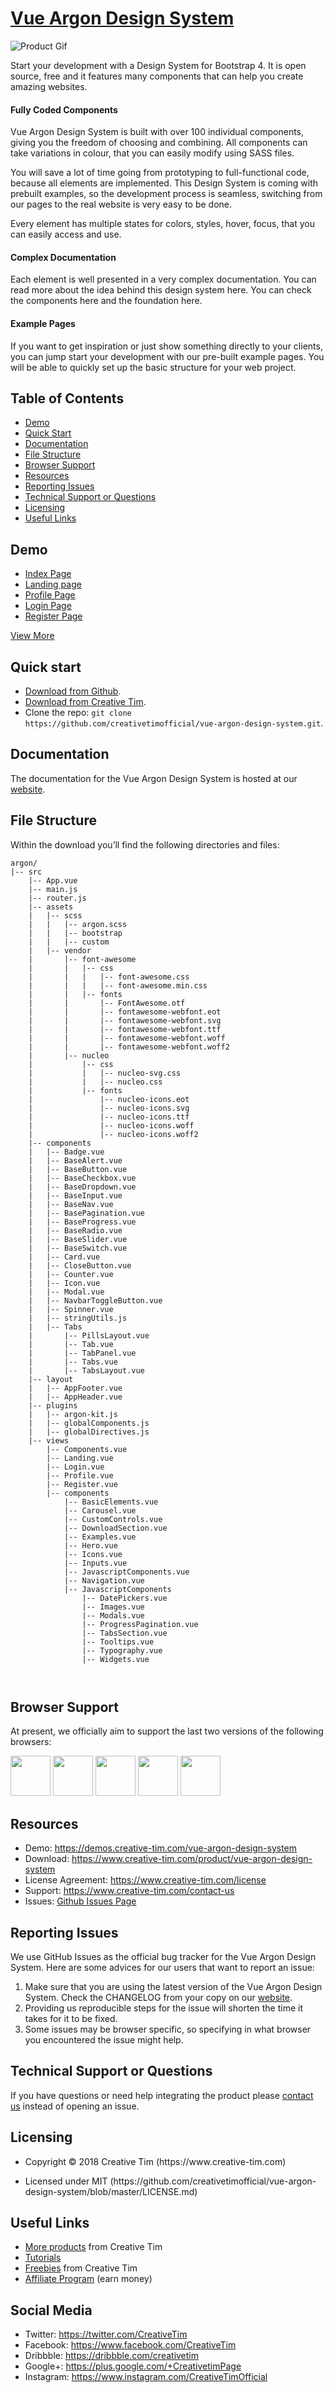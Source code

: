 <h1 id="argon-design-system"><a href="https://www.creative-tim.com/product/vue-argon-design-system">Vue Argon Design System</a></h1>

<p><img src="https://s3.amazonaws.com/creativetim_bucket/products/92/original/opt_argon_vue_thumbnail.jpg?1534236902" alt="Product Gif" /></p>

<p>Start your development with a Design System for Bootstrap 4. It is open source, free and it features many components that can help you create amazing websites.</p>

<h4 id="fully-coded-components">Fully Coded Components</h4>

<p>Vue Argon Design System is built with over 100 individual components, giving you the freedom of choosing and combining. All components can take variations in colour, that you can easily modify using SASS files.</p>

<p>You will save a lot of time going from prototyping to full-functional code, because all elements are implemented. This Design System is coming with prebuilt examples, so the development process is seamless, switching from our pages to the real website is very easy to be done.</p>

<p>Every element has multiple states for colors, styles, hover, focus, that you can easily access and use.</p>

<h4 id="complex-documentation">Complex Documentation</h4>

<p>Each element is well presented in a very complex documentation. You can read more about the idea behind this design system here. You can check the components here and the foundation here.</p>

<h4 id="example-pages">Example Pages</h4>

<p>If you want to get inspiration or just show something directly to your clients, you can jump start your development with our pre-built example pages. You will be able to quickly set up the basic structure for your web project.</p>

<h2 id="table-of-contents">Table of Contents</h2>

<ul>
  <li><a href="#demo">Demo</a></li>
  <li><a href="#quick-start">Quick Start</a></li>
  <li><a href="#documentation">Documentation</a></li>
  <li><a href="#file-structure">File Structure</a></li>
  <li><a href="#browser-support">Browser Support</a></li>
  <li><a href="#resources">Resources</a></li>
  <li><a href="#reporting-issues">Reporting Issues</a></li>
  <li><a href="#technical-support-or-questions">Technical Support or Questions</a></li>
  <li><a href="#licensing">Licensing</a></li>
  <li><a href="#useful-links">Useful Links</a></li>
</ul>

<h2 id="demo">Demo</h2>

<ul>
  <li><a href="https://demos.creative-tim.com/vue-argon-design-system">Index Page</a></li>
  <li><a href="https://demos.creative-tim.com/vue-argon-design-system/#/landing">Landing page</a></li>
  <li><a href="https://demos.creative-tim.com/vue-argon-design-system/#/profile">Profile Page</a></li>
  <li><a href="https://demos.creative-tim.com/vue-argon-design-system/#/login">Login Page</a></li>
  <li><a href="https://demos.creative-tim.com/vue-argon-design-system/#/register">Register Page</a></li>
</ul>

<p><a href="https://demos.creative-tim.com/argon-design-system">View More</a></p>

<h2 id="quick-start">Quick start</h2>

<ul>
  <li><a href="https://github.com/creativetimofficial/vue-argon-design-system/archive/master.zip">Download from Github</a>.</li>
  <li><a href="https://www.creative-tim.com/product/vue-argon-design-system">Download from Creative Tim</a>.</li>
  <li>Clone the repo: <code class="highlighter-rouge">git clone https://github.com/creativetimofficial/vue-argon-design-system.git</code>.</li>
</ul>

<h2 id="documentation">Documentation</h2>

<p>The documentation for the Vue Argon Design System is hosted at our <a href="https://demos.creative-tim.com/vue-argon-design-system">website</a>.</p>

<h2 id="file-structure">File Structure</h2>

<p>Within the download you’ll find the following directories and files:</p>

<div class="highlighter-rouge"><div class="highlight"><pre class="highlight"><code>argon/
|-- src
    |-- App.vue
    |-- main.js
    |-- router.js
    |-- assets
    |   |-- scss
    |   |   |-- argon.scss
    |   |   |-- bootstrap
    |   |   |-- custom
    |   |-- vendor
    |       |-- font-awesome
    |       |   |-- css
    |       |   |   |-- font-awesome.css
    |       |   |   |-- font-awesome.min.css
    |       |   |-- fonts
    |       |       |-- FontAwesome.otf
    |       |       |-- fontawesome-webfont.eot
    |       |       |-- fontawesome-webfont.svg
    |       |       |-- fontawesome-webfont.ttf
    |       |       |-- fontawesome-webfont.woff
    |       |       |-- fontawesome-webfont.woff2
    |       |-- nucleo
    |           |-- css
    |           |   |-- nucleo-svg.css
    |           |   |-- nucleo.css
    |           |-- fonts
    |               |-- nucleo-icons.eot
    |               |-- nucleo-icons.svg
    |               |-- nucleo-icons.ttf
    |               |-- nucleo-icons.woff
    |               |-- nucleo-icons.woff2
    |-- components
    |   |-- Badge.vue
    |   |-- BaseAlert.vue
    |   |-- BaseButton.vue
    |   |-- BaseCheckbox.vue
    |   |-- BaseDropdown.vue
    |   |-- BaseInput.vue
    |   |-- BaseNav.vue
    |   |-- BasePagination.vue
    |   |-- BaseProgress.vue
    |   |-- BaseRadio.vue
    |   |-- BaseSlider.vue
    |   |-- BaseSwitch.vue
    |   |-- Card.vue
    |   |-- CloseButton.vue
    |   |-- Counter.vue
    |   |-- Icon.vue
    |   |-- Modal.vue
    |   |-- NavbarToggleButton.vue
    |   |-- Spinner.vue
    |   |-- stringUtils.js
    |   |-- Tabs
    |       |-- PillsLayout.vue
    |       |-- Tab.vue
    |       |-- TabPanel.vue
    |       |-- Tabs.vue
    |       |-- TabsLayout.vue  
    |-- layout
    |   |-- AppFooter.vue
    |   |-- AppHeader.vue
    |-- plugins
    |   |-- argon-kit.js
    |   |-- globalComponents.js
    |   |-- globalDirectives.js
    |-- views
        |-- Components.vue
        |-- Landing.vue
        |-- Login.vue
        |-- Profile.vue
        |-- Register.vue
        |-- components
            |-- BasicElements.vue
            |-- Carousel.vue
            |-- CustomControls.vue
            |-- DownloadSection.vue
            |-- Examples.vue
            |-- Hero.vue
            |-- Icons.vue
            |-- Inputs.vue
            |-- JavascriptComponents.vue
            |-- Navigation.vue
            |-- JavascriptComponents
                |-- DatePickers.vue
                |-- Images.vue
                |-- Modals.vue
                |-- ProgressPagination.vue
                |-- TabsSection.vue
                |-- Tooltips.vue
                |-- Typography.vue
                |-- Widgets.vue

</code></pre></div></div>

<h2 id="browser-support">Browser Support</h2>

<p>At present, we officially aim to support the last two versions of the following browsers:</p>

<p><img src="https://s3.amazonaws.com/creativetim_bucket/github/browser/chrome.png" width="64" height="64" />
<img src="https://s3.amazonaws.com/creativetim_bucket/github/browser/firefox.png" width="64" height="64" />
<img src="https://s3.amazonaws.com/creativetim_bucket/github/browser/edge.png" width="64" height="64" />
<img src="https://s3.amazonaws.com/creativetim_bucket/github/browser/safari.png" width="64" height="64" />
<img src="https://s3.amazonaws.com/creativetim_bucket/github/browser/opera.png" width="64" height="64" /></p>

<h2 id="resources">Resources</h2>

<ul>
  <li>Demo: <a href="https://demos.creative-tim.com/argon-design-system">https://demos.creative-tim.com/vue-argon-design-system</a></li>
  <li>Download: <a href="https://www.creative-tim.com/product/vue-argon-design-system">https://www.creative-tim.com/product/vue-argon-design-system</a></li>
  <li>License Agreement: <a href="https://www.creative-tim.com/license">https://www.creative-tim.com/license</a></li>
  <li>Support: <a href="https://www.creative-tim.com/contact-us">https://www.creative-tim.com/contact-us</a></li>
  <li>Issues: <a href="https://github.com/creativetimofficial/vue-argon-design-system/issues">Github Issues Page</a></li>
</ul>

<h2 id="reporting-issues">Reporting Issues</h2>

<p>We use GitHub Issues as the official bug tracker for the Vue Argon Design System. Here are some advices for our users that want to report an issue:</p>

<ol>
  <li>Make sure that you are using the latest version of the Vue Argon Design System. Check the CHANGELOG from your copy on our <a href="https://www.creative-tim.com">website</a>.</li>
  <li>Providing us reproducible steps for the issue will shorten the time it takes for it to be fixed.</li>
  <li>Some issues may be browser specific, so specifying in what browser you encountered the issue might help.</li>
</ol>

<h2 id="technical-support-or-questions">Technical Support or Questions</h2>

<p>If you have questions or need help integrating the product please <a href="https://www.creative-tim.com/contact-us">contact us</a> instead of opening an issue.</p>

<h2 id="licensing">Licensing</h2>

<ul>
  <li>
    <p>Copyright © 2018 Creative Tim (https://www.creative-tim.com)</p>
  </li>
  <li>
    <p>Licensed under MIT (https://github.com/creativetimofficial/vue-argon-design-system/blob/master/LICENSE.md)</p>
  </li>
</ul>

<h2 id="useful-links">Useful Links</h2>

<ul>
  <li><a href="https://www.creative-tim.com/bootstrap-themes">More products</a> from Creative Tim</li>
  <li><a href="https://www.youtube.com/channel/UCVyTG4sCw-rOvB9oHkzZD1w">Tutorials</a></li>
  <li><a href="https://www.creative-tim.com/bootstrap-themes/free">Freebies</a> from Creative Tim</li>
  <li><a href="https://www.creative-tim.com/affiliates/new">Affiliate Program</a> (earn money)</li>
</ul>

<h2 id="social-media">Social Media</h2>

<ul>
  <li>Twitter: <a href="https://twitter.com/CreativeTim">https://twitter.com/CreativeTim</a></li>
  <li>Facebook: <a href="https://www.facebook.com/CreativeTim">https://www.facebook.com/CreativeTim</a></li>
  <li>Dribbble: <a href="https://dribbble.com/creativetim">https://dribbble.com/creativetim</a></li>
  <li>Google+: <a href="https://plus.google.com/+CreativetimPage">https://plus.google.com/+CreativetimPage</a></li>
  <li>Instagram: <a href="https://www.instagram.com/CreativeTimOfficial">https://www.instagram.com/CreativeTimOfficial</a></li>
</ul>
